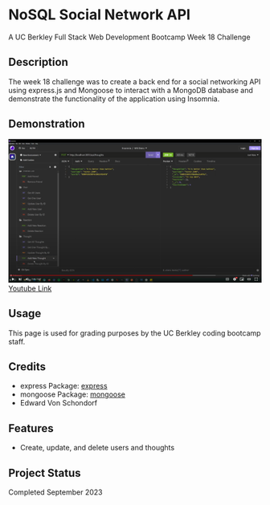 # NoSQL Social Network API
A UC Berkley Full Stack Web Development Bootcamp Week 18 Challenge

## Description

The week 18 challenge was to create a back end for a social networking API using express.js and Mongoose to interact with a MongoDB database and demonstrate the functionality of the application using Insomnia.

## Demonstration

![Demonstration](./Screenshot.png)
[Youtube Link](https://youtu.be/KsAnFe4RiYA)

## Usage

This page is used for grading purposes by the UC Berkley coding bootcamp staff.

## Credits

- express Package: [express](https://www.npmjs.com/package/express)
- mongoose Package: [mongoose](https://www.npmjs.com/package/mongoose)
- Edward Von Schondorf

## Features

- Create, update, and delete users and thoughts

## Project Status

Completed September 2023